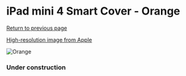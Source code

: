 # iPad mini 4 Smart Cover - Orange

[Return to previous page](/ipad_mini4)

[High-resolution image from Apple](https://store.storeimages.cdn-apple.com/8756/as-images.apple.com/is/MKM22?wid=4500&hei=4500&fmt=png)

<div style="width: 384px"><img src="/everyphone/MKM22.png" alt="Orange"></div>

### Under construction
